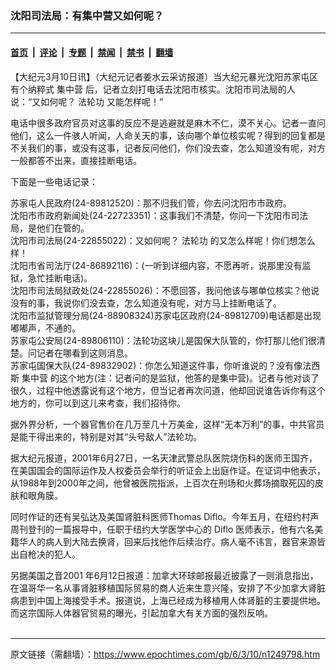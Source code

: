### 沈阳司法局：有集中营又如何呢？

---

#### [首页](../../../..?n1249798) &nbsp;|&nbsp; [评论](../../../../../epoch-comment?n1249798) &nbsp;|&nbsp; [专题](../../../../../epoch-special?n1249798) &nbsp;|&nbsp; [禁闻](../../../../../epoch-news?n1249798) &nbsp;|&nbsp; [禁书](../../../../../books?n1249798) &nbsp;|&nbsp; [翻墙](https://github.com/gfw-breaker/nogfw/blob/master/README.md?n1249798)


<div class="post_content" id="artbody" itemprop="articleBody">
 <!-- article content begin -->
 <p>
  【大纪元3月10日讯】（大纪元记者姜水云采访报道）当大纪元暴光沈阳苏家屯区有个纳粹式
  <ok href="https://www.epochtimes.com/gb/tag/%E9%9B%86%E4%B8%AD%E8%90%A5.html">
   集中营
  </ok>
  后，记者立刻打电话去沈阳市核实。沈阳市司法局的人说：“又如何呢？
  <ok href="https://www.epochtimes.com/gb/tag/%E6%B3%95%E8%BD%AE%E5%8A%9F.html">
   法轮功
  </ok>
  又能怎样呢！”
 </p>
 <p>
  电话中很多政府官员对这事的反应不是逃避就是麻木不仁，漠不关心。记者一直问他们，这么一件骇人听闻，人命关天的事，该向哪个单位核实呢？得到的回复都是不关我们的事，或没有这事，记者反问他们，你们没去查，怎么知道没有呢，对方一般都答不出来，直接挂断电话。
 </p>
 <p>
  下面是一些电话记录：
 </p>
 <p>
  苏家屯人民政府(24-89812520)：那不归我们管，你去问沈阳市市政府。
  <br/>
  沈阳市市政府新闻处(24-22723351)：这事我们不清楚，你问一下沈阳市司法局，是他们在管的。
  <br/>
  沈阳市司法局(24-22855022)：又如何呢？
  <ok href="https://www.epochtimes.com/gb/tag/%E6%B3%95%E8%BD%AE%E5%8A%9F.html">
   法轮功
  </ok>
  的又怎么样呢！你们想怎么样！
  <br/>
  沈阳市省司法厅(24-86892116)：(一听到详细内容，不愿再听，说那里没有监狱，急忙挂断电话)。
  <br/>
  沈阳市司法局狱政处(24-22855026)：不愿回答，我问他该与哪单位核实？他说没有的事，我说你们没去查，怎么知道没有呢，对方马上挂断电话了。
  <br/>
  沈阳市监狱管理分局(24-88908324)苏家屯区政府(24-89812709)电话都是出现嘟嘟声，不通的。
  <br/>
  苏家屯公安局(24-89806110)：法轮功这块儿是国保大队管的，你打那儿他们很清楚。问记者在哪看到这则消息。
  <br/>
  苏家屯国保大队(24-89832902)：你怎么知道这件事，你听谁说的？没有像法西斯
  <ok href="https://www.epochtimes.com/gb/tag/%E9%9B%86%E4%B8%AD%E8%90%A5.html">
   集中营
  </ok>
  的这个地方(注：记者问的是监狱，他答的是集中营)。记者与他对谈了很久，过程中他透露说有这个地方，但当记者再次问道，他却回说谁告诉你有这个地方的，你可以到这儿来考查，我们招待你。
 </p>
 <p>
  据外界分析，一个器官售价在几万至几十万美金，这样“无本万利”的事，中共官员是能干得出来的，特别是对其“头号敌人”法轮功。
 </p>
 <p>
  据大纪元报道，2001年6月27日，一名天津武警总队医院烧伤科的医师王国齐，在美国国会的国际运作及人权委员会举行的听证会上出庭作证。在证词中他表示，从1988年到2000年之间，他曾被医院指派，上百次在刑场和火葬场摘取死囚的皮肤和眼角膜。
 </p>
 <p>
  同时作证的还有吴弘达及美国肾脏科医师Thomas Diflo。今年五月，在纽约村声周刊登刊的一篇报导中，任职于纽约大学医学中心的 Diflo 医师表示，他有六名美籍华人的病人到大陆去换肾，回来后找他作后续治疗。病人毫不讳言，器官来源皆出自枪决的犯人。
 </p>
 <p>
  另据美国之音2001 年6月12日报道：加拿大环球邮报最近披露了一则消息指出，在温哥华一名从事肾脏移植国际贸易的商人近来生意兴隆，安排了不少加拿大肾脏病患到中国上海接受手术。报道说，上海已经成为移植用人体肾脏的主要提供地。而这宗国际人体器官贸易的曝光，引起加拿大有关方面的强烈反响。
  <br/>
  <font color="#ffffff">
   (http://www.dajiyuan.com)
  </font>
 </p>
 <!-- article content end -->
 <div id="below_article_ad">
 </div>
</div>


---

原文链接（需翻墙）：https://www.epochtimes.com/gb/6/3/10/n1249798.htm